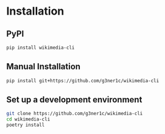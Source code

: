 # Installation

## PyPI

```bash
pip install wikimedia-cli
```

## Manual Installation

```bash
pip install git+https://github.com/g3ner1c/wikimedia-cli
```

## Set up a development environment

```bash
git clone https://github.com/g3ner1c/wikimedia-cli
cd wikimedia-cli
poetry install
```
